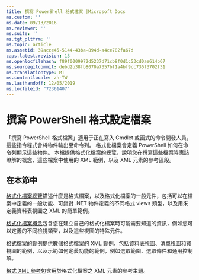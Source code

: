 ```yaml
---
title: 撰寫 PowerShell 格式檔案 |Microsoft Docs
ms.custom: ''
ms.date: 09/13/2016
ms.reviewer: ''
ms.suite: ''
ms.tgt_pltfrm: ''
ms.topic: article
ms.assetid: 39acce45-5144-43ba-894d-a4ce782fa67d
caps.latest.revision: 13
ms.openlocfilehash: f89f0009972d5237d71cb8f0d1c53cd0ae614b67
ms.sourcegitcommit: debd2b38fb8070a7357bf1a4bf9cc736f3702f31
ms.translationtype: MT
ms.contentlocale: zh-TW
ms.lasthandoff: 12/05/2019
ms.locfileid: "72361407"
---
```

# <a name="writing-a-powershell-formatting-file"></a>撰寫 PowerShell 格式設定檔案

「撰寫 PowerShell 格式檔案」適用于正在寫入 Cmdlet 或函式的命令開發人員，這些指令程式會將物件輸出至命令列。 格式化檔案會定義 PowerShell 如何在命令列顯示這些物件。 本檔提供格式化檔案的總覽，說明您在撰寫這些檔案時應該瞭解的概念、這些檔案中使用的 XML 範例，以及 XML 元素的參考區段。

## <a name="in-this-section"></a>在本節中

[格式化檔案總覽](./formatting-file-overview.md)描述什麼是格式檔案，以及格式化檔案的一般元件，包括可以在檔案中定義的一般功能、可針對 .NET 物件定義的不同格式 views 類型，以及用來定義資料表視圖之 XML 的簡單範例。

[格式化檔案概念](./formatting-file-concepts.md)包含您在建立自己的格式化檔案時可能需要知道的資訊，例如您可以定義的不同檢視類型，以及這些視圖的特殊元件。

[格式檔案的範例](./examples-of-formatting-files.md)提供數個格式檔案的 XML 範例，包括資料表視圖、清單視圖和寬視圖的範例，以及示範如何定義功能的範例，例如選取範圍、選取條件和通用控制項。

[格式 XML 參考](./format-schema-xml-reference.md)包含用於格式化檔案之 XML 元素的參考主題。

